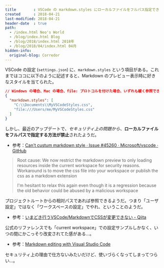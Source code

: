 ```yaml
---
title        : VSCode の markdown.styles にローカルファイルをフルパス指定できなくなっていた
created      : 2018-04-21
last-modified: 2018-04-21
header-date  : true
path:
  - /index.html Neo's World
  - /blog/index.html Blog
  - /blog/2018/index.html 2018年
  - /blog/2018/04/index.html 04月
hidden-info:
  original-blog: Corredor
---
```


VSCode の設定 (`settings.json`) に、`markdown.styles` という項目がある。これまではココに以下のように記述すると、Markdown のプレビュー表示時に好きなスタイルを当てられた。

```json
// Windows の場合、Mac の場合、file: プロトコルを付けた場合、いずれも緩く参照できてたっぽい
{
  "markdown.styles": [
    "C:\\Documents\\MyVSCodeStyles.css",
    "file:///Users/me/MyVSCodeStyles.css"
  ]
}
```

しかし、最近のアップデートで、_セキュリティ上の問題から_、**ローカルファイルをフルパスで指定する方法が禁止**されたようだ。

- 参考：[Can't custum markdown style · Issue #45260 · Microsoft/vscode · GitHub](https://github.com/Microsoft/vscode/issues/45260)

> Root cause: We now restrict the markdown preview to only loading resources inside the current workspace for security reasons. Workaround is to move the css file into your workspace or publish the css as a markdown extension
> 
> I'm hesitant to relax this again even though it is a regression because the old behavior could be abused by a malicious workspace

プロジェクトルートからの相対パスであれば参照できるようだ。つまり「ユーザ設定」ではなく「ワークスペースの設定」でやれ、ということのようだ。

- 参考：[いまどき行うVSCode/MarkdownでCSSが変更できない - Qiita](https://qiita.com/ueruku/items/abd092f37493662f52e4)

公式のリファレンスでも「current workspace」での設定サンプルしかなく、いつの間にかこっそり改変されてた感がある…。

- 参考：[Markdown editing with Visual Studio Code](https://code.visualstudio.com/docs/languages/markdown#_using-your-own-css)

セキュリティ上の理由で仕方ないみたいだけど、使いづらくなってしまってつらい…。

